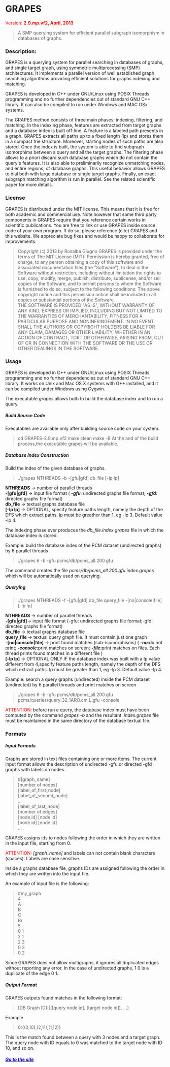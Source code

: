 # GRAPES
<span style="color:red;"> Version: **2.9.mp.vf2, April, 2013**  </span>
>A SMP querying system for efficient parallel subgraph isomorphism in databases of graphs.


### Description:
GRAPES is a querying system for parallel searching in databases of graphs, and single target graph, using symmetric multiprocessing (SMP) architectures. It implements a parallel version of well established graph searching algorithms providing efficient solutions for graphs indexing and matching.


GRAPES is developed in C++ under GNU\Linux using POSIX Threads programming and no further dependencies out of standard GNU C++ library. It can also be compiled to run under Windows and MAC OSx systems.


The GRAPES method consists of three main phases: indexing, filtering, and matching. 
In the indexing phase, features are extracted from target graphs and a database index is built off-line. A feature is a labeled path presents in a graph. GRAPES extracts all paths up to a fixed length (lp) and stores them in a compact trie structure. Moreover, starting nodes of such paths are also stored. Once the index is built, the system is able to find subgraph isomorphims between a query and all the target graphs. The filtering phase allows to a priori discard such database graphs which do not contain the query's features. It is also able to preliminarily recognize unmatching nodes, and entire regions, of database graphs. This useful behavior allows GRAPES to dial both with large database or single target graphs. Finally, an exact subgraph matching algorithm is run in parallel. 
See the related scientific paper for more details.

### License

GRAPES is distributed under the MIT license. This means that it is free for both academic and commercial use. 
Note however that some third party components in GRAPES require that you reference certain works in scientific publications. 
You are free to link or use GRAPES inside source code of your own program. If do so, please reference (cite) GRAPES and this website. 
We appreciate bug fixes and would be happy to collaborate for improvements.

>Copyright (c) 2013 by Rosalba Giugno 
GRAPES is provided under the terms of The MIT License (MIT): 
Permission is hereby granted, free of charge, to any person obtaining a copy of this software and associated documentation files (the "Software"), to deal in the Software without restriction, including without limitation the rights to use, copy, modify, merge, publish, distribute, sublicense, and/or sell copies of the Software, and to permit persons to whom the Software is furnished to do so, subject to the following conditions: 
The above copyright notice and this permission notice shall be included in all copies or substantial portions of the Software.
\
THE SOFTWARE IS PROVIDED "AS IS", WITHOUT WARRANTY OF ANY KIND, EXPRESS OR IMPLIED, INCLUDING BUT NOT LIMITED TO THE WARRANTIES OF MERCHANTABILITY, FITNESS FOR A PARTICULAR PURPOSE AND NONINFRINGEMENT. IN NO EVENT SHALL THE AUTHORS OR COPYRIGHT HOLDERS BE LIABLE FOR ANY CLAIM, DAMAGES OR OTHER LIABILITY, WHETHER IN AN ACTION OF CONTRACT, TORT OR OTHERWISE, ARISING FROM, OUT OF OR IN CONNECTION WITH THE SOFTWARE OR THE USE OR OTHER DEALINGS IN THE SOFTWARE.

### Usage

GRAPES is developed in C++ under GNU\Linux using POSIX Threads programming and no further dependencies out of standard GNU C++ library. It works on Unix and Mac OS X systems with G++ installed, and it can be compiled under Windows using Gygwin.

The executable *grapes* allows both to build the database index and to run a query.

##### Build Source Code

Executables are available only after building source code on your system.
>cd GRAPES-2.9.mp.vf2
make clean 
make -B
At the and of the build process,the executable grapes will be available.

##### Database Index Construction

Build the index of the given database of graphs.
>./grapes NTHREADS -b -[gfu|gfd] db_file [-lp lp]
    

**NTHREADS** -> number of parallel threads <br>
**-[gfu|gfd]** -> input file format ( ***-gfu***: undirected graphs file format; ***-gfd***: directed graphs file format) <br>
**db_file** ->	textual graphs database file <br>
**[-lp lp]** -> OPTIONAL, specify feature paths length, namely the depth of the DFS which extract paths. lp must be greather than 1, eg -lp 3. Default value -lp 4.

The indexing phase ever produces the *db_file.index.grapes* file in which the database index is stored.


Example: build the database index of the PCM dataset (undirected graphs) by 6 parallel threads
>./grapes 6 -b -gfu pcms/db/pcms_all.200.gfu

The command creates the file *pcms/db/pcms_all.200.gfu.index.grapes* which will be automatically used on querying.

##### Querying
>./grapes NTHREADS -f -[gfu|gfd] db_file query_file -[no|console|file] [-lp lp]

**NTHREADS** ->	number of parallel threads <br>
**-[gfu|gfd]**-> input file format (-gfu: undirected graphs file format;-gfd: directed graphs file format) <br>
**db_file** -> textual graphs database file <br>
**query_file** -> textual query graph file. It must contain just one graph <br>
**-[no|console|file]** ->	print found matches (sub-isomorphisms) ( ***-no***:do not print; ***-console***:print matches on screen; ***-file***:print matches on files. Each thread prints found matches in a different file ) <br>
**[-lp lp]** -> OPTIONAL ONLY IF the database index was built with a lp value different from 4,specify feature paths length, namely the depth of the DFS which extract paths. lp must be greater than 1, eg -lp 3. Default value -lp 4.

Example: search a query graphs (undirected) inside the PCM dataset (undirected) by 6 parallel threads and print matches on screen
>./grapes 6 -b -gfu pcms/db/pcms_all.200.gfu pcms/queries/query_32_1ARO.cm.L.gfu -console

<span style="color:red">ATTENTION:</span> before run a query, the database index must have been computed by the command *grapes -b* and the resultant *.index.grapes* file must be maintained in the same directory of the database textual file.

### Formats

##### Input Formats

Graphs are stored in text files containing one or more items.
The current input format allows the description of undirected -gfu or directed -gfd graphs with labels on nodes.
>\#[graph_name] <br>
[number of nodes] <br>
[label_of_first_node] <br> 
[label_of_second_node] <br>
... <br>
[label_of_last_node] <br> 
[number of edges] <br>
[node id] [node id] <br>
[node id] [node id] <br>
...

GRAPES assigns ids to nodes following the order in which they are written in the input file, starting from 0.

<span style="color:red">ATTENTION:</span> *[graph_name]* and labels can not contain blank characters (spaces).
Labels are case sensitive.

Inside a graphs database file, graphs IDs are assigned following the order in which they are written into the input file.

An example of input file is the following:

>#my_graph <br>
4 <br>
A <br>
B <br>
C <br>
Br <br>
5 <br>
0 1 <br>
2 1 <br>
2 3 <br>
0 3 <br>
0 2

Since GRAPES does not allow multigraphs, it ignores all duplicated edges without reporting any error.
In the case of undirected graphs, 1 0 is a duplicate of the edge 0 1.

##### Output Format

GRAPES outputs found matches in the following format:
>[DB Graph ID]:{([query node id], [target node id]), ...}

Example
>0:{(0,10),(2,11),(1,12)}

This is the match found between a query with 3 nodes and a target graph. The query node with ID equals to 0 was matched to the target node with ID 10, and so on.




#### *[<span style="color:blue"> Go to the site </span>](http://ncrnadb.scienze.univr.it/sites/GRAPES-website/grapes.html)*
